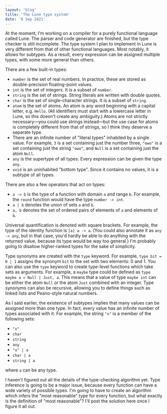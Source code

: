 ```yaml
---
layout: 'blog'
title: 'The Lune type system'
date: '8 Sep 2021'
---
```


At the moment, I’m working on a compiler for a purely functional language called Lune. The parser and code generator are finished, but the type checker is still incomplete. The type system I plan to implement in Lune is very different from that of other functional languages. Most notably, it allows for subtypes. As a result, every expression can be assigned multiple types, with some more general than others.

There are a few built-in types:

* `number` is the set of real numbers. In practice, these are stored as double-precision floating-point values.
* `int` is the set of integers. It is a subset of `number`.
* `string` is the set of strings. String literals are written with double quotes.
* `char` is the set of single-character strings. It is a subset of `string`.
* `atom` is the set of atoms. An atom is any word beginning with a capital letter, e.g. `Hello`. (All identifiers must start with a lowercase letter in Lune, so this doesn't create any ambiguity.) Atoms are not strictly necessary&mdash;you could use strings instead&mdash;but the use case for atoms is completely different from that of strings, so I think they deserve a separate type.
* There are an infinite number of "literal types" inhabited by a single value. For example, `3` is a set containing just the number three, `"owo"` is a set containing just the string `"owo"`, and `Null` is a set containing just the atom `Null`.
* `any` is the supertype of all types. Every expression can be given the type `any`.
* `void` is an uninhabited "bottom type". Since it contains no values, it is a subtype of all types.

There are also a few operators that act on types:

* `a -> b` is the type of a function with domain `a` and range `b`. For example, the `round` function would have the type `number -> int`.
* `a | b` denotes the union of sets `a` and `b`.
* `a, b` denotes the set of ordered pairs of elements of `a` and elements of `b`.

Universal quantification is denoted with square brackets. For example, the type of the identity function is `[a] a -> a`. (You could also annotate it as `any -> any`, but in that case, you'd hardly be able to do anything with the returned value, because its type would be way too general.) I'm probably going to disallow higher-ranked types for the sake of simplicity.

Type synonyms are created with the `type` keyword. For example, `type bit = 0 | 1` assigns the synonym `bit` to the set with two elements: 0 and 1. You can also use the `type` keyword to create type-level functions which take sets as arguments. For example, a `maybe` type could be defined as `type maybe a = Null | Just, a`. This means that a value of type `maybe int` can be either the atom `Null` or the atom `Just` combined with an integer. Type synonyms can also be recursive, allowing you to define things such as linked lists and Peano-style natural numbers.

As I said earlier, the existence of subtypes implies that many values can be assigned more than one type. In fact, every value has an infinite number of types associated with it. For example, the string `"x"` is a member of the following sets:

* `"x"`
* `char`
* `string`
* `any`
* `"x" | a`
* `char | a`
* `string | a`

where `a` can be any type.

I haven't figured out all the details of the type-checking algorithm yet. Type inference is going to be a major issue, because every function can have a wide variety of possible types. I'm going to have to create an algorithm which infers the "most reasonable" type for every function, but what exactly is the definition of "most reasonable"? I'll post the solution here once I figure it all out.
